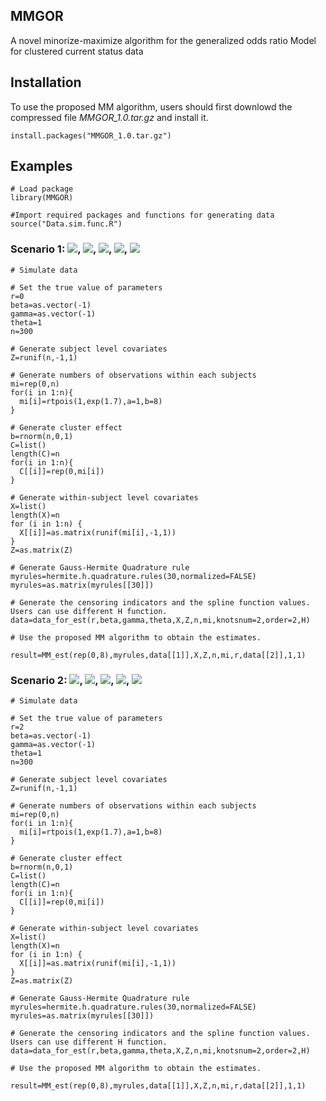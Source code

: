 ## MMGOR
A novel minorize-maximize algorithm for the generalized odds ratio Model for clustered current status data

## Installation

To use the proposed MM algorithm, users should first downlowd the compressed file *MMGOR_1.0.tar.gz* and install it.
```
install.packages("MMGOR_1.0.tar.gz")
```

## Examples
```
# Load package
library(MMGOR)

#Import required packages and functions for generating data
source("Data.sim.func.R")
```
### Scenario 1: <img src="http://chart.googleapis.com/chart?cht=tx&chl= r=0" style="border:none;">, <img src="http://chart.googleapis.com/chart?cht=tx&chl= \theta=1" style="border:none;">, <img src="http://chart.googleapis.com/chart?cht=tx&chl= \beta=-1" style="border:none;">, <img src="http://chart.googleapis.com/chart?cht=tx&chl= \gamma=-1" style="border:none;">, <img src="http://chart.googleapis.com/chart?cht=tx&chl= n=300" style="border:none;">
```
# Simulate data 

# Set the true value of parameters
r=0 
beta=as.vector(-1)
gamma=as.vector(-1)
theta=1
n=300

# Generate subject level covariates
Z=runif(n,-1,1)

# Generate numbers of observations within each subjects
mi=rep(0,n) 
for(i in 1:n){
  mi[i]=rtpois(1,exp(1.7),a=1,b=8)
}

# Generate cluster effect
b=rnorm(n,0,1)
C=list()
length(C)=n
for(i in 1:n){
  C[[i]]=rep(0,mi[i])
}

# Generate within-subject level covariates
X=list()
length(X)=n
for (i in 1:n) {
  X[[i]]=as.matrix(runif(mi[i],-1,1))
}
Z=as.matrix(Z)

# Generate Gauss-Hermite Quadrature rule
myrules=hermite.h.quadrature.rules(30,normalized=FALSE)
myrules=as.matrix(myrules[[30]])

# Generate the censoring indicators and the spline function values. Users can use different H function.
data=data_for_est(r,beta,gamma,theta,X,Z,n,mi,knotsnum=2,order=2,H)

# Use the proposed MM algorithm to obtain the estimates.

result=MM_est(rep(0,8),myrules,data[[1]],X,Z,n,mi,r,data[[2]],1,1)

```

### Scenario 2: <img src="http://chart.googleapis.com/chart?cht=tx&chl= r=2" style="border:none;">, <img src="http://chart.googleapis.com/chart?cht=tx&chl= \theta=1" style="border:none;">, <img src="http://chart.googleapis.com/chart?cht=tx&chl= \beta=-1" style="border:none;">, <img src="http://chart.googleapis.com/chart?cht=tx&chl= \gamma=-1" style="border:none;">, <img src="http://chart.googleapis.com/chart?cht=tx&chl= n=300" style="border:none;">
```
# Simulate data 

# Set the true value of parameters
r=2
beta=as.vector(-1)
gamma=as.vector(-1)
theta=1
n=300

# Generate subject level covariates
Z=runif(n,-1,1)

# Generate numbers of observations within each subjects
mi=rep(0,n) 
for(i in 1:n){
  mi[i]=rtpois(1,exp(1.7),a=1,b=8)
}

# Generate cluster effect
b=rnorm(n,0,1)
C=list()
length(C)=n
for(i in 1:n){
  C[[i]]=rep(0,mi[i])
}

# Generate within-subject level covariates
X=list()
length(X)=n
for (i in 1:n) {
  X[[i]]=as.matrix(runif(mi[i],-1,1))
}
Z=as.matrix(Z)

# Generate Gauss-Hermite Quadrature rule
myrules=hermite.h.quadrature.rules(30,normalized=FALSE)
myrules=as.matrix(myrules[[30]])

# Generate the censoring indicators and the spline function values. Users can use different H function.
data=data_for_est(r,beta,gamma,theta,X,Z,n,mi,knotsnum=2,order=2,H)

# Use the proposed MM algorithm to obtain the estimates.

result=MM_est(rep(0,8),myrules,data[[1]],X,Z,n,mi,r,data[[2]],1,1)

```

